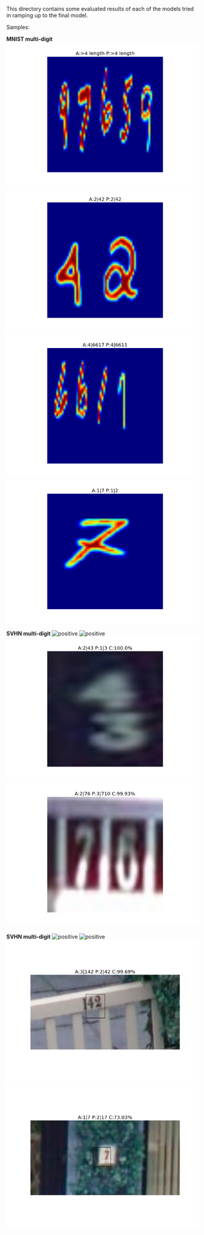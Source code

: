 This directory contains some evaluated results of each of the models tried in ramping up to the final model.

Samples:

**MNIST multi-digit**
![positive](/eval/mnist_multi_digit/postive_samples/1be0ec25804ebe4bfe94b0e14e2cce801ab76934.png?raw=true "Positive") 
![positive](/eval/mnist_multi_digit/postive_samples/9de6b6e76e250e10660ca350547d685ac5e29352.png?raw=true "Positive")
![negative](/eval/mnist_multi_digit/negative_samples/50ecfe6047adb269eb5f2ab4b5af29cbc7c1e78d.png?raw=true "Negative")
![negative](/eval/mnist_multi_digit/negative_samples/37952b7151cd22e4afae2a48797c13f894e1ae7a.png?raw=true "Negative")

**SVHN multi-digit**
![positive](/eval/svhn_multi_digit/postive_samples/5cb14307edaf6b9e676b8a550a08d5c957406447.png?raw=true "Positive")
![positive](/eval/svhn_multi_digit/postive_samples/6cd466a677529de8d87780c391c02e2a46b66550.png?raw=true "Positive")
![negative](/eval/svhn_multi_digit/negative_samples/40704ed0220b2fa240b237bdf60715f5b3b69150.png?raw=true "Negative")
![negative](/eval/svhn_multi_digit/negative_samples/f4e2ab58ae2faaff99d1cffca4769250841d6b6a.png?raw=true "Negative")

**SVHN multi-digit**
![positive](/eval/multi_digit_recognition/postive_samples/07abf34e0a0d0bb82c7d014d8308a6962ed1c35d.png?raw=true "Positive")
![positive](/eval/multi_digit_recognition/postive_samples/22f6cccf5667ad385e98893d0b6fa91976d39488.png?raw=true "Positive")
![negative](/eval/multi_digit_recognition/negative_samples/78860f4a5eda234042d8b716687d561eb14c6c11.png?raw=true "Negative")
![negative](/eval/multi_digit_recognition/negative_samples/4a4051797e02055d79b31ec4e6fbb23c57c99a51.png?raw=true "Negative")
